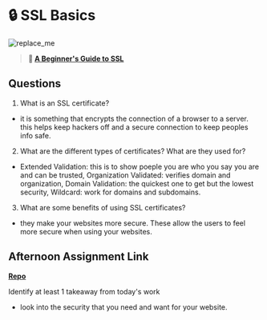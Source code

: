 # 🔒 SSL Basics

![replace_me](https://codeworks.blob.core.windows.net/public/assets/img/illustrations/placeholder.svg)

> **📖 [A Beginner's Guide to SSL](https://codeworksacademy.com/fs-student-guide/resources/wk8-9/07-SSL)**

## Questions

1. What is an SSL certificate?
- it is something that encrypts the connection of a browser to a server. this helps keep hackers off and a secure connection to keep peoples info safe.
2. What are the different types of certificates? What are they used for?
- Extended Validation: this is to show poeple you are who you say you are and can be trusted, Organization Validated: verifies domain and organization, Domain Validation: the quickest one to get but the lowest security, Wildcard: work for domains and subdomains.
3. What are some benefits of using SSL certificates?
- they make your websites more secure. These allow the users to feel more secure when using your websites.
## Afternoon Assignment Link

**[Repo](https://github.com/TheOneTrueRy/Gratuities)**

Identify at least 1 takeaway from today's work
- look into the security that you need and want for your website.